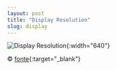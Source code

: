 ```yaml
---
layout: post
title: "Display Resolution"
slug: display
---
```


![Display Resolution](http://upload.wikimedia.org/wikipedia/en/0/0c/Vector_Video_Standards8.svg){:width="640"}

:copyright: [fonte](http://upload.wikimedia.org/wikipedia/en/0/0c/Vector_Video_Standards8.svg){:target="_blank"}
